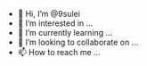 - 👋 Hi, I’m @9sulei
- 👀 I’m interested in ...
- 🌱 I’m currently learning ...
- 💞️ I’m looking to collaborate on ...
- 📫 How to reach me ...

<!---
9sulei/9sulei is a ✨ special ✨ repository because its `README.md` (this file) appears on your GitHub profile.
You can click the Preview link to take a look at your changes.
--->
